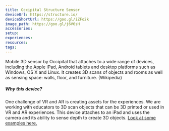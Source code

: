 ```yaml
---
title: Occipital Structure Sensor
deviceUrl: https://structure.io/	
deviceShortUrl:	https://goo.gl/iZFo2k
image_path:	https://goo.gl/j6V6sH
accessories:
setup:
experiences:
resources:
tags:
---
```


Mobile 3D sensor by Occipital that attaches to a wide range of devices, including the Apple iPad, Android tablets and desktop platforms such as Windows, OS X and Linux. It creates 3D scans of objects and rooms as well as sensing space: walls, floor, and furniture. (Wikipedia)

##### Why this device?
One challenge of VR and AR is creating assets for the experiences. We are working with educators to 3D scan objects that can be 3D printed or used in VR and AR experiences. This device attaches to an iPad and uses the camera and its ability to sense depth to create 3D objects. [Look at some examples here.](https://skfb.ly/SxMr)